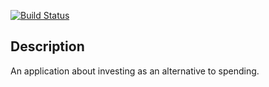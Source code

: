 [![Build Status](https://travis-ci.org/JessicaGreben/snp.svg?branch=master)](https://travis-ci.org/JessicaGreben/snp)

## Description
An application about investing as an alternative to spending.  
